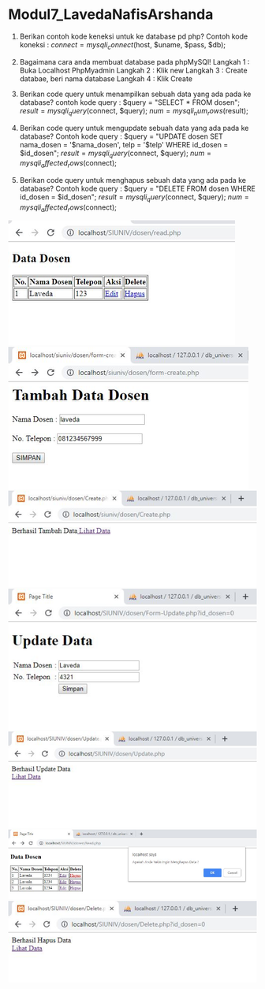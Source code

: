 # Modul7_LavedaNafisArshanda
1. Berikan contoh kode keneksi untuk ke database pd php?
Contoh kode koneksi : $connect = mysqli_connect($host, $uname, $pass, $db);

2. Bagaimana cara anda membuat database pada phpMySQl!
Langkah 1 : Buka Localhost PhpMyadmin
Langkah 2 : Klik new
Langkah 3 : Create databae, beri nama database
Langkah 4 : Klik Create

3. Berikan code query untuk menampilkan sebuah data yang ada pada ke database?
contoh kode query :
$query = "SELECT * FROM dosen";
$result = mysqli_query($connect, $query);
$num = mysqli_num_rows($result);

4. Berikan code query untuk mengupdate sebuah data yang ada pada ke database?
Contoh kode query :
$query = "UPDATE dosen SET nama_dosen = '$nama_dosen', telp = '$telp' WHERE id_dosen = $id_dosen";
$result = mysqli_query($connect, $query);
$num = mysqli_affected_rows($connect);


5. Berikan code query untuk menghapus sebuah data yang ada pada ke database?
Contoh kode query :
$query = "DELETE FROM dosen WHERE id_dosen = $id_dosen";
$result = mysqli_query($connect, $query);
$num = mysqli_affected_rows($connect);



![alt text](https://github.com/LavedaNafisArshanda/Modul7_LavedaNafisArshanda/blob/master/SIUNIV/dosen/1.JPG)
![alt text](https://github.com/LavedaNafisArshanda/Modul7_LavedaNafisArshanda/blob/master/SIUNIV/dosen/2.JPG)
![alt text](https://github.com/LavedaNafisArshanda/Modul7_LavedaNafisArshanda/blob/master/SIUNIV/dosen/2.1.JPG)
![alt text](https://github.com/LavedaNafisArshanda/Modul7_LavedaNafisArshanda/blob/master/SIUNIV/dosen/3.JPG)
![alt text](https://github.com/LavedaNafisArshanda/Modul7_LavedaNafisArshanda/blob/master/SIUNIV/dosen/4.JPG)
![alt text](https://github.com/LavedaNafisArshanda/Modul7_LavedaNafisArshanda/blob/master/SIUNIV/dosen/5.JPG)
![alt text](https://github.com/LavedaNafisArshanda/Modul7_LavedaNafisArshanda/blob/master/SIUNIV/dosen/7.JPG)
